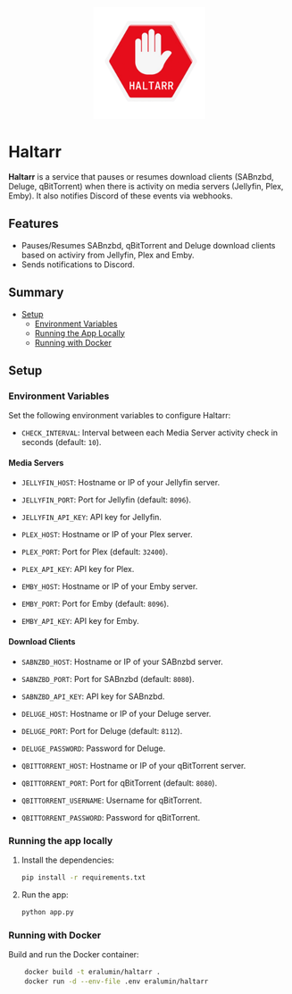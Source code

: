 <p align="center">
  <img src="./icon.png" alt="Haltarr Icon" width="200"/>
</p>

# Haltarr

**Haltarr** is a service that pauses or resumes download clients (SABnzbd, Deluge, qBitTorrent) when there is activity on media servers (Jellyfin, Plex, Emby). It also notifies Discord of these events via webhooks.

## Features
- Pauses/Resumes SABnzbd, qBitTorrent and Deluge download clients based on activiry from Jellyfin, Plex and Emby.
- Sends notifications to Discord.

## Summary
- [Setup](#setup)
  - [Environment Variables](#environment-variables)
  - [Running the App Locally](#running-the-app-locally)
  - [Running with Docker](#running-with-docker)

## Setup

### Environment Variables
Set the following environment variables to configure Haltarr:

- `CHECK_INTERVAL`: Interval between each Media Server activity check in seconds (default: `10`).

#### Media Servers
- `JELLYFIN_HOST`: Hostname or IP of your Jellyfin server.
- `JELLYFIN_PORT`: Port for Jellyfin (default: `8096`).
- `JELLYFIN_API_KEY`: API key for Jellyfin.
  
- `PLEX_HOST`: Hostname or IP of your Plex server.
- `PLEX_PORT`: Port for Plex (default: `32400`).
- `PLEX_API_KEY`: API key for Plex.
  
- `EMBY_HOST`: Hostname or IP of your Emby server.
- `EMBY_PORT`: Port for Emby (default: `8096`).
- `EMBY_API_KEY`: API key for Emby.

#### Download Clients
- `SABNZBD_HOST`: Hostname or IP of your SABnzbd server.
- `SABNZBD_PORT`: Port for SABnzbd (default: `8080`).
- `SABNZBD_API_KEY`: API key for SABnzbd.

- `DELUGE_HOST`: Hostname or IP of your Deluge server.
- `DELUGE_PORT`: Port for Deluge (default: `8112`).
- `DELUGE_PASSWORD`: Password for Deluge.

- `QBITTORRENT_HOST`: Hostname or IP of your qBitTorrent server.
- `QBITTORRENT_PORT`: Port for qBitTorrent (default: `8080`).
- `QBITTORRENT_USERNAME`: Username for qBitTorrent.
- `QBITTORRENT_PASSWORD`: Password for qBitTorrent.


### Running the app locally
1. Install the dependencies:
   ```bash
   pip install -r requirements.txt
   ```
2. Run the app:
    ```bash
    python app.py
    ```

### Running with Docker
Build and run the Docker container:
```bash
    docker build -t eralumin/haltarr .
    docker run -d --env-file .env eralumin/haltarr
```

